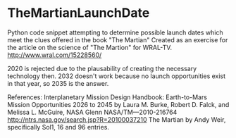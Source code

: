 # TheMartianLaunchDate
Python code snippet attempting to determine possible launch dates which meet the clues offered in the book "The Martian"
Created as an exercise for the article on the science of "The Martion" for WRAL-TV. http://www.wral.com/15228560/

2020 is rejected due to the plausability of creating the necessary technology then.  2032 doesn't work because no launch opportunities exist in that year, so 2035 is the answer.

References:
   Interplanetary Mission Design Handbook: Earth-to-Mars Mission Opportunities 2026 to 2045 
      by Laura M. Burke, Robert D. Falck, and Melissa L. McGuire, NASA Glenn
      NASA/TM—2010-216764 
      http://ntrs.nasa.gov/search.jsp?R=20100037210
   The Martian
      by Andy Weir, specifically Sol1, 16 and 96 entries.
